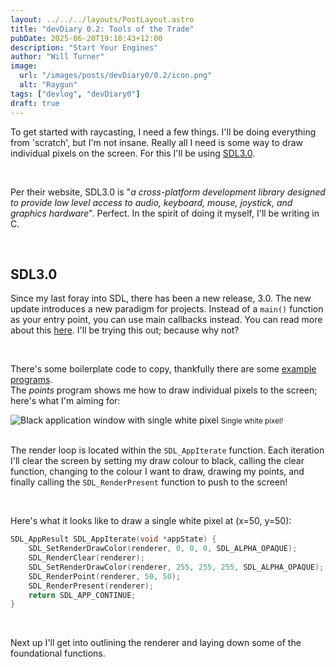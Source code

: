 ```yaml
---
layout: ../../../layouts/PostLayout.astro
title: "devDiary 0.2: Tools of the Trade"
pubDate: 2025-06-20T19:10:43+12:00
description: "Start Your Engines"
author: "Will Turner"
image:
  url: "/images/posts/devDiary0/0.2/icon.png"
  alt: "Raygun"
tags: ["devlog", "devDiary0"]
draft: true
---
```

To get started with raycasting, I need a few things. I'll be doing everything from 'scratch', but I'm not insane. Really all I need is some way to draw individual pixels on the screen. For this I'll be using [SDL3.0](https://wiki.libsdl.org/SDL3/FrontPage).

<br/>

Per their website, SDL3.0 is "*a cross-platform development library designed to provide low level access to audio, keyboard, mouse, joystick, and graphics hardware*". Perfect. In the spirit of doing it myself, I'll be writing in C.  

<br/>

## SDL3.0

Since my last foray into SDL, there has been a new release, 3.0. The new update introduces a new paradigm for projects.
Instead of a `main()` function as your entry point, you can use main callbacks instead. You can read more about this [here](https://wiki.libsdl.org/SDL3/README-main-functions#main-callbacks-in-sdl3). I'll be trying this out; because why not?

<br/>

There's some boilerplate code to copy, thankfully there are some [example programs](https://examples.libsdl.org/SDL3/).  
The *points* program shows me how to draw individual pixels to the screen; here's what I'm aiming for:
<div class="flex flex-col items-center my-4">
  <img src="/images/posts/devDiary0/0.2/pixel.png" alt="Black application window with single white pixel" class="w-1/2 h-auto" />
  <small class="block text-center">Single white pixel!</small>
</div>
<br/>

The render loop is located within the `SDL_AppIterate` function. Each iteration I'll clear the screen by setting my draw colour to black, calling the clear function, changing to the colour I want to draw, drawing my points, and finally calling the `SDL_RenderPresent` function to push to the screen!

<br/>

Here's what it looks like to draw a single white pixel at (x=50, y=50):

```c
SDL_AppResult SDL_AppIterate(void *appState) {
    SDL_SetRenderDrawColor(renderer, 0, 0, 0, SDL_ALPHA_OPAQUE);
    SDL_RenderClear(renderer);
    SDL_SetRenderDrawColor(renderer, 255, 255, 255, SDL_ALPHA_OPAQUE);
    SDL_RenderPoint(renderer, 50, 50);
    SDL_RenderPresent(renderer);
    return SDL_APP_CONTINUE;
}
```
<br/>

Next up I'll get into outlining the renderer and laying down some of the foundational functions.